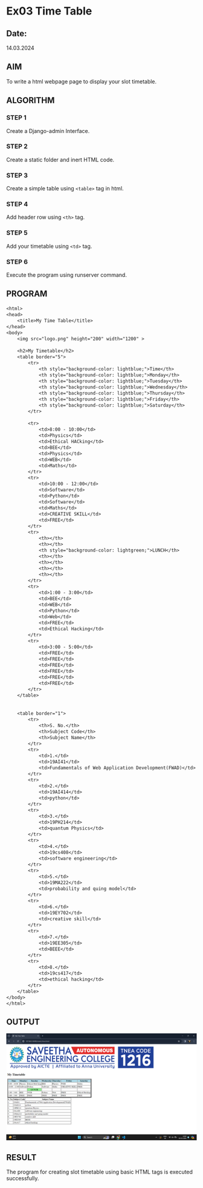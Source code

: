 # Ex03 Time Table
## Date:
14.03.2024

## AIM
To write a html webpage page to display your slot timetable.

## ALGORITHM
### STEP 1
Create a Django-admin Interface.

### STEP 2
Create a static folder and inert HTML code.

### STEP 3
Create a simple table using ```<table>``` tag in html.

### STEP 4
Add header row using ```<th>``` tag.

### STEP 5
Add your timetable using ```<td>``` tag.

### STEP 6
Execute the program using runserver command.

## PROGRAM
```
<html>
<head>
    <title>My Time Table</title>
</head>
<body>
    <img src="logo.png" height="200" width="1200" >
    
    <h2>My Timetable</h2>
    <table border="5">
        <tr>
            <th style="background-color: lightblue;">Time</th>
            <th style="background-color: lightblue;">Monday</th>
            <th style="background-color: lightblue;">Tuesday</th>
            <th style="background-color: lightblue;">Wednesday</th>
            <th style="background-color: lightblue;">Thursday</th>
            <th style="background-color: lightblue;">Friday</th>
            <th style="background-color: lightblue;">Saturday</th>
        </tr>
       
        <tr>
            <td>8:00 - 10:00</td>
            <td>Physics</td>
            <td>Ethical HACking</td>
            <td>BEE</td>
            <td>Physics</td>
            <td>WEB</td>
            <td>Maths</td>
        </tr>
        <tr>
            <td>10:00 - 12:00</td>
            <td>Software</td>
            <td>Python</td>
            <td>Software</td>
            <td>Maths</td>
            <td>CREATIVE SKILL</td>
            <td>FREE</td>
        </tr>
        <tr>
            <th></th>
            <th></th>
            <th style="background-color: lightgreen;">LUNCH</th>
            <th></th>
            <th></th>
            <th></th>
            <th></th>
        </tr>
        <tr>
            <td>1:00 - 3:00</td>
            <td>BEE</td>
            <td>WEB</td>
            <td>Python</td>
            <td>Web</td>
            <td>FREE</td>
            <td>Ethical Hacking</td>
        </tr>
        <tr>
            <td>3:00 - 5:00</td>
            <td>FREE</td>
            <td>FREE</td>
            <td>FREE</td>
            <td>FREE</td>
            <td>FREE</td>
            <td>FREE</td>
        </tr>
    </table>
    

    <table border="1">
        <tr>
            <th>S. No.</th>
            <th>Subject Code</th>
            <th>Subject Name</th>
        </tr>
        <tr>
            <td>1.</td>
            <td>19AI41</td>
            <td>Fundamentals of Web Application Development(FWAD)</td>
        </tr>
        <tr>
            <td>2.</td>
            <td>19AI414</td>
            <td>python</td>
        </tr>
        <tr>
            <td>3.</td>
            <td>19PH214</td>
            <td>quantum Physics</td>
        </tr>
        <tr>
            <td>4.</td>
            <td>19cs408</td>
            <td>software engineering</td>
        </tr>
        <tr>
            <td>5.</td>
            <td>19MA222</td>
            <td>probability and quing model</td>
        </tr>
        <tr>
            <td>6.</td>
            <td>19EY702</td>
            <td>creative skill</td>
        </tr>
        <tr>
            <td>7.</td>
            <td>19EE305</td>
            <td>BEEE</td>
        </tr>
        <tr>
            <td>8.</td>
            <td>19cs417</td>
            <td>ethical hacking</td>
        </tr>
    </table>    
</body>
</html>

```

## OUTPUT
![alt text](<Screenshot (66).png>)

## RESULT
The program for creating slot timetable using basic HTML tags is executed successfully.
